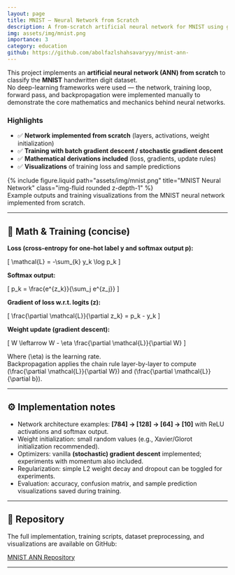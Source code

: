 ```yaml
---
layout: page
title: MNIST — Neural Network from Scratch
description: A from-scratch artificial neural network for MNIST using gradient descent, with mathematical formulas and visualizations
img: assets/img/mnist.png
importance: 3
category: education
github: https://github.com/abolfazlshahsavaryyy/mnist-ann-
---
```


This project implements an **artificial neural network (ANN) from scratch** to classify the **MNIST** handwritten digit dataset.  
No deep-learning frameworks were used — the network, training loop, forward pass, and backpropagation were implemented manually to demonstrate the core mathematics and mechanics behind neural networks.

### Highlights
- ✅ **Network implemented from scratch** (layers, activations, weight initialization)  
- ✅ **Training with batch gradient descent / stochastic gradient descent**  
- ✅ **Mathematical derivations included** (loss, gradients, update rules)  
- ✅ **Visualizations** of training loss and sample predictions

<div class="row justify-content-sm-center">
  <div class="col-sm-10 mt-3 mt-md-0">
    {% include figure.liquid path="assets/img/mnist.png" title="MNIST Neural Network" class="img-fluid rounded z-depth-1" %}
  </div>
</div>
<div class="caption">
  Example outputs and training visualizations from the MNIST neural network implemented from scratch.
</div>

---

## 🔬 Math & Training (concise)

**Loss (cross-entropy for one-hot label y and softmax output p):**

\[
\mathcal{L} = -\sum_{k} y_k \log p_k
\]

**Softmax output:**

\[
p_k = \frac{e^{z_k}}{\sum_j e^{z_j}}
\]

**Gradient of loss w.r.t. logits \(z\):**

\[
\frac{\partial \mathcal{L}}{\partial z_k} = p_k - y_k
\]

**Weight update (gradient descent):**

\[
W \leftarrow W - \eta \frac{\partial \mathcal{L}}{\partial W}
\]

Where \(\eta\) is the learning rate.  
Backpropagation applies the chain rule layer-by-layer to compute \(\frac{\partial \mathcal{L}}{\partial W}\) and \(\frac{\partial \mathcal{L}}{\partial b}\).

---

## ⚙️ Implementation notes
- Network architecture examples: **[784] → [128] → [64] → [10]** with ReLU activations and softmax output.  
- Weight initialization: small random values (e.g., Xavier/Glorot initialization recommended).  
- Optimizers: vanilla **(stochastic) gradient descent** implemented; experiments with momentum also included.  
- Regularization: simple L2 weight decay and dropout can be toggled for experiments.  
- Evaluation: accuracy, confusion matrix, and sample prediction visualizations saved during training.

---

## 📂 Repository
The full implementation, training scripts, dataset preprocessing, and visualizations are available on GitHub:

[MNIST ANN Repository](https://github.com/abolfazlshahsavaryyy/mnist-ann-)

---
